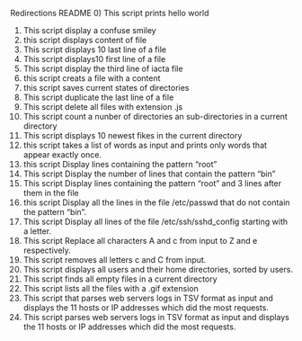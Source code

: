 Redirections README
0) This script prints hello world
1) This script display a confuse smiley
2) this script displays content of file
4) This script displays 10 last line of a file
5) This script displays10 first line of a file
6) This script display the third line of iacta file
7) this script creats a file with a content
8) this script saves current states of directories
9) This script duplicate the last line of a file
10) This script delete all files with extension .js
11) This script count a nunber of directories an sub-directories in a current directory
12) This script displays 10 newest fikes in the current directory
13) this script takes a list of words as input and prints only words that appear exactly once.
14) this script Display lines containing the pattern “root” 
15) This script Display the number of lines that contain the pattern “bin”
16) This script Display lines containing the pattern “root” and 3 lines after them in the file
17) this script Display all the lines in the file /etc/passwd that do not contain the pattern “bin”.
18) This script Display all lines of the file /etc/ssh/sshd_config starting with a letter.
19) This script Replace all characters A and c from input to Z and e respectively.
20) This script removes all letters c and C from input.
22) This script displays all users and their home directories, sorted by users.
100) This script finds all empty files in a current directory
101) This script lists all the files with a .gif extension
102) This script that parses web servers logs in TSV format as input and displays the 11 hosts or IP addresses which did the most requests.
103) This script parses web servers logs in TSV format as input and displays the 11 hosts or IP addresses which did the most requests.
